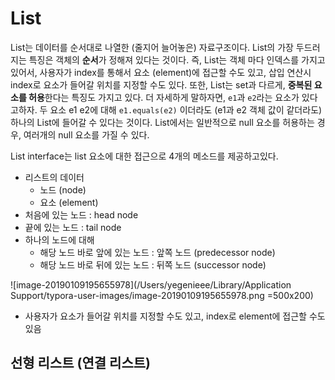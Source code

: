 # List

  List는 데이터를 순서대로 나열한 (줄지어 늘어놓은) 자료구조이다.  List의 가장 두드러지는 특징은 객체의 **순서**가 정해져 있다는 것이다. 즉, List는 객체 마다 인덱스를 가지고 있어서, 사용자가 index를 통해서 요소 (element)에 접근할 수도 있고, 삽입 연산시 index로 요소가 들어갈 위치를 지정할 수도 있다. 또한, List는 set과 다르게, **중복된 요소를 허용**한다는 특징도 가지고 있다. 더 자세하게 말하자면, ```e1```과 ```e2```라는 요소가 있다고하자. 두 요소 e1 e2에 대해  ```e1.equals(e2)``` 이더라도 (e1과 e2 객체 값이 같더라도) 하나의 List에 들어갈 수 있다는 것이다. List에서는 일반적으로 null 요소를 허용하는 경우, 여러개의 null 요소를 가질 수 있다.



  List interface는 list 요소에 대한 접근으로 4개의 메소드를 제공하고있다. 



- 리스트의 데이터
  - 노드 (node)
  - 요소 (element)
- 처음에 있는 노드 : head node
- 끝에 있는 노드 : tail node
- 하나의 노드에 대해
  - 해당 노드 바로 앞에 있는 노드 : 앞쪽 노드 (predecessor node)
  - 해당 노드 바로 뒤에 있는 노드 : 뒤쪽 노드 (successor node)

![image-20190109195655978](/Users/yegenieee/Library/Application Support/typora-user-images/image-20190109195655978.png =500x200)

- 사용자가 요소가 들어갈 위치를 지정할 수도 있고, index로 element에 접근할 수도 있음



## 선형 리스트 (연결 리스트)

